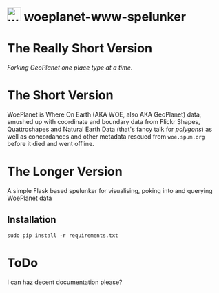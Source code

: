 # <img src="https://avatars1.githubusercontent.com/u/29209318?s=32&v=4" width="32" height="32" alt="woeplanet">&nbsp;woeplanet-www-spelunker

# The Really Short Version

_Forking GeoPlanet one place type at a time_.

# The Short Version

WoePlanet is Where On Earth (AKA WOE, also AKA GeoPlanet) data, smushed up with coordinate and boundary data from Flickr Shapes, Quattroshapes and Natural Earth Data (that's fancy talk for _polygons_) as well as concordances and other metadata rescued from `woe.spum.org` before it died and went offline.

# The Longer Version

A simple Flask based spelunker for visualising, poking into and querying WoePlanet data 

## Installation

```
sudo pip install -r requirements.txt
```

# ToDo

I can haz decent documentation please?
